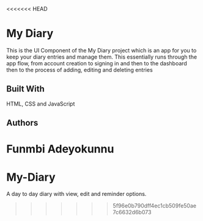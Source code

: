 <<<<<<< HEAD
# My Diary
This is the UI Component of the My Diary project which is an app for you to keep your diary entries and manage them.
This essentially runs through the app flow, from account creation to signing in and then to the dashboard then to the process of adding, editing and deleting entries

## Built With
HTML, CSS and JavaScript

## Authors
Funmbi Adeyokunnu
=======
# My-Diary
A day to day diary with view, edit and reminder options.
>>>>>>> 5f96e0b790dff4ec1cb509fe50ae7c6632d6b073
